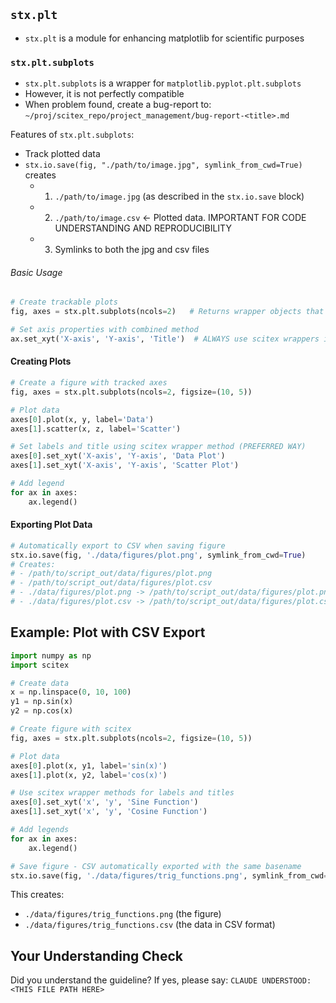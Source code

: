 <!-- ---
!-- Timestamp: 2025-06-14 06:43:44
!-- Author: ywatanabe
!-- File: /home/ywatanabe/.dotfiles/.claude/to_claude/guidelines/python/IMPORTANT-SCITEX-13-plt-module.md
!-- --- -->

## `stx.plt`

- `stx.plt` is a module for enhancing matplotlib for scientific purposes

### `stx.plt.subplots`
- `stx.plt.subplots` is a wrapper for `matplotlib.pyplot.plt.subplots`
- However, it is not perfectly compatible
- When problem found, create a bug-report to:
  `~/proj/scitex_repo/project_management/bug-report-<title>.md`

Features of `stx.plt.subplots`:
- Track plotted data
- `stx.io.save(fig, "./path/to/image.jpg", symlink_from_cwd=True)` creates
  - 1. `./path/to/image.jpg` (as described in the `stx.io.save` block)
  - 2. `./path/to/image.csv` <- Plotted data. IMPORTANT FOR CODE UNDERSTANDING AND REPRODUCIBILITY
  - 3. Symlinks to both the jpg and csv files

###### Basic Usage
```python
# Create trackable plots
fig, axes = stx.plt.subplots(ncols=2)   # Returns wrapper objects that track plotting data

# Set axis properties with combined method
ax.set_xyt('X-axis', 'Y-axis', 'Title')  # ALWAYS use scitex wrappers instead of matplotlib methods
```
#### Creating Plots

```python
# Create a figure with tracked axes
fig, axes = stx.plt.subplots(ncols=2, figsize=(10, 5))

# Plot data
axes[0].plot(x, y, label='Data')
axes[1].scatter(x, z, label='Scatter')

# Set labels and title using scitex wrapper method (PREFERRED WAY)
axes[0].set_xyt('X-axis', 'Y-axis', 'Data Plot')
axes[1].set_xyt('X-axis', 'Y-axis', 'Scatter Plot')

# Add legend
for ax in axes:
    ax.legend()
```

#### Exporting Plot Data

```python
# Automatically export to CSV when saving figure
stx.io.save(fig, './data/figures/plot.png', symlink_from_cwd=True)
# Creates:
# - /path/to/script_out/data/figures/plot.png
# - /path/to/script_out/data/figures/plot.csv
# - ./data/figures/plot.png -> /path/to/script_out/data/figures/plot.png
# - ./data/figures/plot.csv -> /path/to/script_out/data/figures/plot.csv
```

## Example: Plot with CSV Export

```python
import numpy as np
import scitex

# Create data
x = np.linspace(0, 10, 100)
y1 = np.sin(x)
y2 = np.cos(x)

# Create figure with scitex
fig, axes = stx.plt.subplots(ncols=2, figsize=(10, 5))

# Plot data
axes[0].plot(x, y1, label='sin(x)')
axes[1].plot(x, y2, label='cos(x)')

# Use scitex wrapper methods for labels and titles
axes[0].set_xyt('x', 'y', 'Sine Function')
axes[1].set_xyt('x', 'y', 'Cosine Function')

# Add legends
for ax in axes:
    ax.legend()

# Save figure - CSV automatically exported with the same basename
stx.io.save(fig, './data/figures/trig_functions.png', symlink_from_cwd=True)
```

This creates:
- `./data/figures/trig_functions.png` (the figure)
- `./data/figures/trig_functions.csv` (the data in CSV format)

## Your Understanding Check
Did you understand the guideline? If yes, please say:
`CLAUDE UNDERSTOOD: <THIS FILE PATH HERE>`

<!-- EOF -->